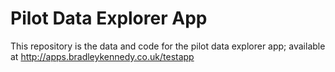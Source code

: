 # Pilot Data Explorer App

This repository is the data and code for the pilot data explorer app; available at http://apps.bradleykennedy.co.uk/testapp 
